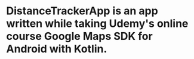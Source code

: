 # DistanceTrackerApp is an app written while taking Udemy's online course Google Maps SDK for Android with Kotlin. 

